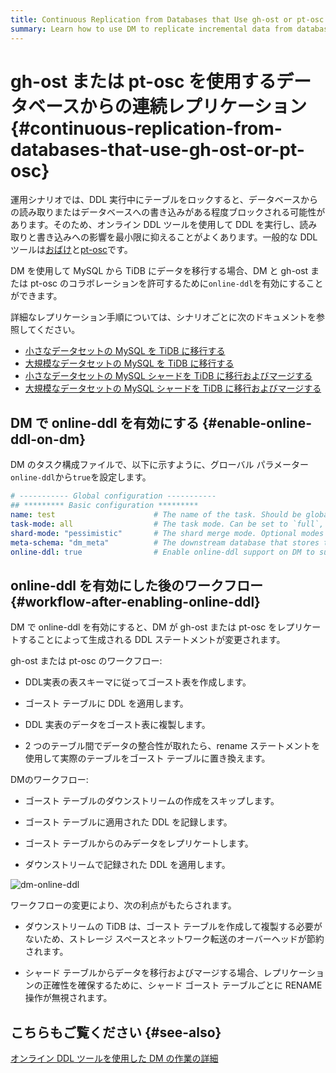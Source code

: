 ```yaml
---
title: Continuous Replication from Databases that Use gh-ost or pt-osc
summary: Learn how to use DM to replicate incremental data from databases that use online DDL tools gh-ost or pt-osc
---
```


# gh-ost または pt-osc を使用するデータベースからの連続レプリケーション {#continuous-replication-from-databases-that-use-gh-ost-or-pt-osc}

運用シナリオでは、DDL 実行中にテーブルをロックすると、データベースからの読み取りまたはデータベースへの書き込みがある程度ブロックされる可能性があります。そのため、オンライン DDL ツールを使用して DDL を実行し、読み取りと書き込みへの影響を最小限に抑えることがよくあります。一般的な DDL ツールは[おばけ](https://github.com/github/gh-ost)と[pt-osc](https://www.percona.com/doc/percona-toolkit/3.0/pt-online-schema-change.html)です。

DM を使用して MySQL から TiDB にデータを移行する場合、DM と gh-ost または pt-osc のコラボレーションを許可するために`online-ddl`を有効にすることができます。

詳細なレプリケーション手順については、シナリオごとに次のドキュメントを参照してください。

-   [小さなデータセットの MySQL を TiDB に移行する](/migrate-small-mysql-to-tidb.md)
-   [大規模なデータセットの MySQL を TiDB に移行する](/migrate-large-mysql-to-tidb.md)
-   [小さなデータセットの MySQL シャードを TiDB に移行およびマージする](/migrate-small-mysql-shards-to-tidb.md)
-   [大規模なデータセットの MySQL シャードを TiDB に移行およびマージする](/migrate-large-mysql-shards-to-tidb.md)

## DM で online-ddl を有効にする {#enable-online-ddl-on-dm}

DM のタスク構成ファイルで、以下に示すように、グローバル パラメーター`online-ddl`から`true`を設定します。

```yaml
# ----------- Global configuration -----------
## ********* Basic configuration *********
name: test                      # The name of the task. Should be globally unique.
task-mode: all                  # The task mode. Can be set to `full`, `incremental`, or `all`.
shard-mode: "pessimistic"       # The shard merge mode. Optional modes are `pessimistic` and `optimistic`. The `pessimistic` mode is used by default. After understanding the principles and restrictions of the "optimistic" mode, you can set it to the "optimistic" mode.
meta-schema: "dm_meta"          # The downstream database that stores the `meta` information.
online-ddl: true                # Enable online-ddl support on DM to support automatic processing of "gh-ost" and "pt-osc" for the upstream database.
```

## online-ddl を有効にした後のワークフロー {#workflow-after-enabling-online-ddl}

DM で online-ddl を有効にすると、DM が gh-ost または pt-osc をレプリケートすることによって生成される DDL ステートメントが変更されます。

gh-ost または pt-osc のワークフロー:

-   DDL実表の表スキーマに従ってゴースト表を作成します。

-   ゴースト テーブルに DDL を適用します。

-   DDL 実表のデータをゴースト表に複製します。

-   2 つのテーブル間でデータの整合性が取れたら、rename ステートメントを使用して実際のテーブルをゴースト テーブルに置き換えます。

DMのワークフロー:

-   ゴースト テーブルのダウンストリームの作成をスキップします。

-   ゴースト テーブルに適用された DDL を記録します。

-   ゴースト テーブルからのみデータをレプリケートします。

-   ダウンストリームで記録された DDL を適用します。

![dm-online-ddl](/media/dm/dm-online-ddl.png)

ワークフローの変更により、次の利点がもたらされます。

-   ダウンストリームの TiDB は、ゴースト テーブルを作成して複製する必要がないため、ストレージ スペースとネットワーク転送のオーバーヘッドが節約されます。

-   シャード テーブルからデータを移行およびマージする場合、レプリケーションの正確性を確保するために、シャード ゴースト テーブルごとに RENAME 操作が無視されます。

## こちらもご覧ください {#see-also}

[オンライン DDL ツールを使用した DM の作業の詳細](/dm/feature-online-ddl.md#working-details-for-dm-with-online-ddl-tools)
